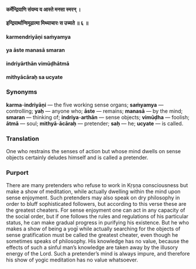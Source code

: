 #### कर्मेन्द्रियाणि संयम्य य आस्ते मनसा स्मरन् ।
#### इन्द्रियार्थान्विमूढात्मा मिथ्याचारः स उच्यते ॥ ६ ॥

#### karmendriyāṇi saṁyamya
#### ya āste manasā smaran
#### indriyārthān vimūḍhātmā
#### mithyācāraḥ sa ucyate

### Synonyms

**karma**-**indriyāṇi** — the five working sense organs; **saṁyamya** — controlling; **yaḥ** — anyone who; **āste** — remains; **manasā** — by the mind; **smaran** — thinking of; **indriya**-**arthān** — sense objects; **vimūḍha** — foolish; **ātmā** — soul; **mithyā**-**ācāraḥ** — pretender; **saḥ** — he; **ucyate** — is called.

### Translation

One who restrains the senses of action but whose mind dwells on sense objects certainly deludes himself and is called a pretender.

### Purport

There are many pretenders who refuse to work in Kṛṣṇa consciousness but make a show of meditation, while actually dwelling within the mind upon sense enjoyment. Such pretenders may also speak on dry philosophy in order to bluff sophisticated followers, but according to this verse these are the greatest cheaters. For sense enjoyment one can act in any capacity of the social order, but if one follows the rules and regulations of his particular status, he can make gradual progress in purifying his existence. But he who makes a show of being a yogī while actually searching for the objects of sense gratification must be called the greatest cheater, even though he sometimes speaks of philosophy. His knowledge has no value, because the effects of such a sinful man’s knowledge are taken away by the illusory energy of the Lord. Such a pretender’s mind is always impure, and therefore his show of yogic meditation has no value whatsoever.